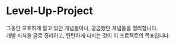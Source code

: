 # Level-Up-Project
그동안 모호하게 알고 있던 개념들이나, 궁금했던 개념들을 정리합니다.  
개발 지식을 글로 정리하고, 탄탄하게 다지는 것이 이 프로젝트의 목표입니다.  
